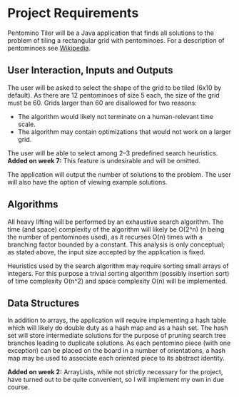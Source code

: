 # Project Requirements

Pentomino Tiler will be a Java application that finds all solutions to the problem of tiling a rectangular grid with pentominoes. For a description of pentominoes see [Wikipedia](https://en.wikipedia.org/wiki/Pentomino).

## User Interaction, Inputs and Outputs

The user will be asked to select the shape of the grid to be tiled (6x10 by default). As there are 12 pentominoes of size 5 each, the size of the grid must be 60. Grids larger than 60 are disallowed for two reasons:
* The algorithm would likely not terminate on a human-relevant time scale.
* The algorithm may contain optimizations that would not work on a larger grid.

The user will be able to select among 2–3 predefined search heuristics. **Added on week 7:** This feature is undesirable and will be omitted.

The application will output the number of solutions to the problem. The user will also have the option of viewing example solutions.

## Algorithms

All heavy lifting will be performed by an exhaustive search algorithm. The time (and space) complexity of the algorithm will likely be O(2^n) (n being the number of pentominoes used), as it recurses O(n) times with a branching factor bounded by a constant. This analysis is only conceptual; as stated above, the input size accepted by the application is fixed.

Heuristics used by the search algorithm may require sorting small arrays of integers. For this purpose a trivial sorting algorithm (possibly insertion sort) of time complexity O(n^2) and space complexity O(n) will be implemented.

## Data Structures

In addition to arrays, the application will require implementing a hash table which will likely do double duty as a hash map and as a hash set. The hash set will store intermediate solutions for the purpose of pruning search tree branches leading to duplicate solutions. As each pentomino piece (with one exception) can be placed on the board in a number of orientations, a hash map may be used to associate each oriented piece to its abstract identity.

**Added on week 2:**
ArrayLists, while not strictly necessary for the project, have turned out to be quite convenient, so I will implement my own in due course.
